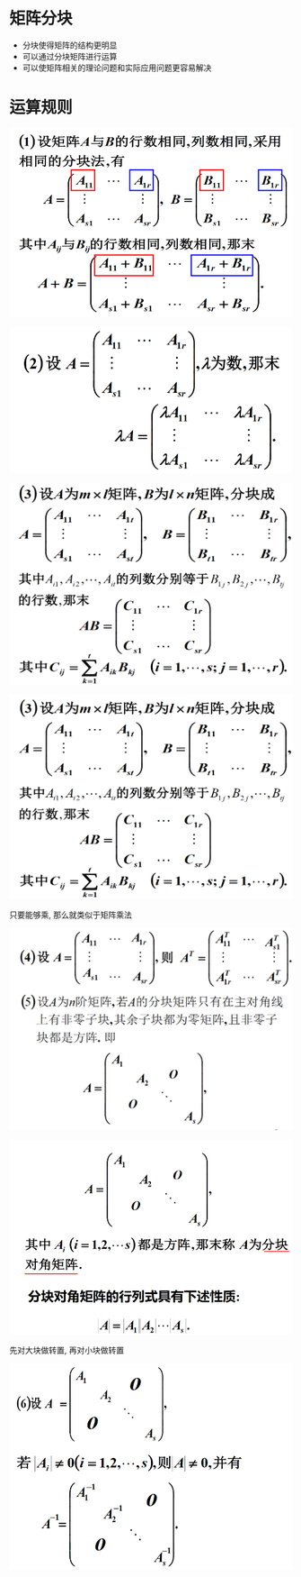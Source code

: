 # 矩阵分块

* 分块使得矩阵的结构更明显
* 可以通过分块矩阵进行运算
* 可以使矩阵相关的理论问题和实际应用问题更容易解决

# 运算规则

![](./image/2020-12-16-09-21-39.png)

![](./image/2020-12-16-09-21-54.png)

![](./image/2020-12-16-09-22-19.png)

![](./image/2020-12-16-09-25-42.png)

只要能够乘, 那么就类似于矩阵乘法

![](./image/2020-12-16-09-28-54.png)

![](./image/2020-12-16-09-30-05.png)

先对大块做转置, 再对小块做转置

![](./image/2020-12-16-09-33-52.png)

